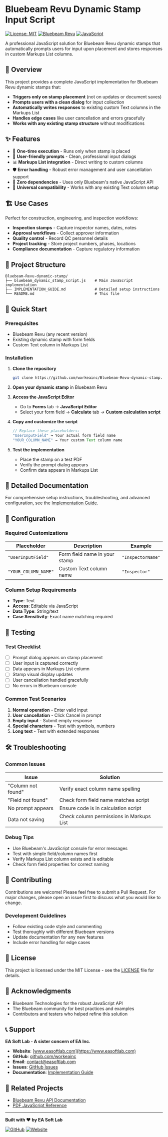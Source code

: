 # Bluebeam Revu Dynamic Stamp Input Script

[![License: MIT](https://img.shields.io/badge/License-MIT-yellow.svg)](https://opensource.org/licenses/MIT)
[![Bluebeam Revu](https://img.shields.io/badge/Bluebeam-Revu-blue.svg)](https://www.bluebeam.com/)
[![JavaScript](https://img.shields.io/badge/JavaScript-ES5-yellow.svg)](https://developer.mozilla.org/en-US/docs/Web/JavaScript)

A professional JavaScript solution for Bluebeam Revu dynamic stamps that automatically prompts users for input upon placement and stores responses in custom Markups List columns.

## 🎯 Overview

This project provides a complete JavaScript implementation for Bluebeam Revu dynamic stamps that:

- **Triggers only on stamp placement** (not on updates or document saves)
- **Prompts users with a clean dialog** for input collection
- **Automatically writes responses** to existing custom Text columns in the Markups List
- **Handles edge cases** like user cancellation and errors gracefully
- **Works with any existing stamp structure** without modifications

## ✨ Features

- 🚀 **One-time execution** - Runs only when stamp is placed
- 💬 **User-friendly prompts** - Clean, professional input dialogs
- 📊 **Markups List integration** - Direct writing to custom columns
- 🛡️ **Error handling** - Robust error management and user cancellation support
- 🔧 **Zero dependencies** - Uses only Bluebeam's native JavaScript API
- 📱 **Universal compatibility** - Works with any existing Text column setup

## 🏗️ Use Cases

Perfect for construction, engineering, and inspection workflows:

- **Inspection stamps** - Capture inspector names, dates, notes
- **Approval workflows** - Collect approver information
- **Quality control** - Record QC personnel details
- **Project tracking** - Store project numbers, phases, locations
- **Compliance documentation** - Capture regulatory information

## 📁 Project Structure

```
Bluebeam-Revu-dynamic-stamp/
├── bluebeam_dynamic_stamp_script.js    # Main JavaScript implementation
├── IMPLEMENTATION_GUIDE.md             # Detailed setup instructions
└── README.md                           # This file
```

## 🚀 Quick Start

### Prerequisites

- Bluebeam Revu (any recent version)
- Existing dynamic stamp with form fields
- Custom Text column in Markups List

### Installation

1. **Clone the repository**
   ```bash
   git clone https://github.com/workeainc/Bluebeam-Revu-dynamic-stamp.git
   ```

2. **Open your dynamic stamp** in Bluebeam Revu

3. **Access the JavaScript Editor**
   - Go to **Forms** tab → **JavaScript Editor**
   - Select your form field → **Calculate** tab → **Custom calculation script**

4. **Copy and customize the script**
   ```javascript
   // Replace these placeholders:
   "UserInputField" → Your actual form field name
   "YOUR_COLUMN_NAME" → Your custom Text column name
   ```

5. **Test the implementation**
   - Place the stamp on a test PDF
   - Verify the prompt dialog appears
   - Confirm data appears in Markups List

## 📖 Detailed Documentation

For comprehensive setup instructions, troubleshooting, and advanced configuration, see the [Implementation Guide](IMPLEMENTATION_GUIDE.md).

## 🔧 Configuration

### Required Customizations

| Placeholder | Description | Example |
|-------------|-------------|---------|
| `"UserInputField"` | Form field name in your stamp | `"InspectorName"` |
| `"YOUR_COLUMN_NAME"` | Custom Text column name | `"Inspector"` |

### Column Setup Requirements

- **Type**: Text
- **Access**: Editable via JavaScript
- **Data Type**: String/text
- **Case Sensitivity**: Exact name matching required

## 🧪 Testing

### Test Checklist

- [ ] Prompt dialog appears on stamp placement
- [ ] User input is captured correctly
- [ ] Data appears in Markups List column
- [ ] Stamp visual display updates
- [ ] User cancellation handled gracefully
- [ ] No errors in Bluebeam console

### Common Test Scenarios

1. **Normal operation** - Enter valid input
2. **User cancellation** - Click Cancel in prompt
3. **Empty input** - Submit empty response
4. **Special characters** - Test with symbols, numbers
5. **Long text** - Test with extended responses

## 🛠️ Troubleshooting

### Common Issues

| Issue | Solution |
|-------|----------|
| "Column not found" | Verify exact column name spelling |
| "Field not found" | Check form field name matches script |
| No prompt appears | Ensure code is in calculation script |
| Data not saving | Check column permissions in Markups List |

### Debug Tips

- Use Bluebeam's JavaScript console for error messages
- Test with simple field/column names first
- Verify Markups List column exists and is editable
- Check form field properties for correct naming

## 🤝 Contributing

Contributions are welcome! Please feel free to submit a Pull Request. For major changes, please open an issue first to discuss what you would like to change.

### Development Guidelines

- Follow existing code style and commenting
- Test thoroughly with different Bluebeam versions
- Update documentation for any new features
- Include error handling for edge cases

## 📄 License

This project is licensed under the MIT License - see the [LICENSE](LICENSE) file for details.

## 🙏 Acknowledgments

- Bluebeam Technologies for the robust JavaScript API
- The Bluebeam community for best practices and examples
- Contributors and testers who helped refine this solution

## 📞 Support

**EA Soft Lab - A sister concern of EA Inc.**

- **Website**: [www.easoftlab.com](https://www.easoftlab.com)
- **GitHub**: [github.com/workeainc](https://github.com/workeainc)
- **Email**: [contact@easoftlab.com](mailto:contact@easoftlab.com)
- **Issues**: [GitHub Issues](https://github.com/workeainc/Bluebeam-Revu-dynamic-stamp/issues)
- **Documentation**: [Implementation Guide](IMPLEMENTATION_GUIDE.md)

## 🔗 Related Projects

- [Bluebeam Revu API Documentation](https://support.bluebeam.com/)
- [PDF JavaScript Reference](https://www.adobe.com/content/dam/acom/en/devnet/acrobat/pdfs/js_api_reference.pdf)

---

**Built with ❤️ by EA Soft Lab**

[![GitHub](https://img.shields.io/badge/GitHub-workeainc-grey.svg)](https://github.com/workeainc) [![Website](https://img.shields.io/badge/Website-easoftlab.com-blue.svg)](https://www.easoftlab.com)
